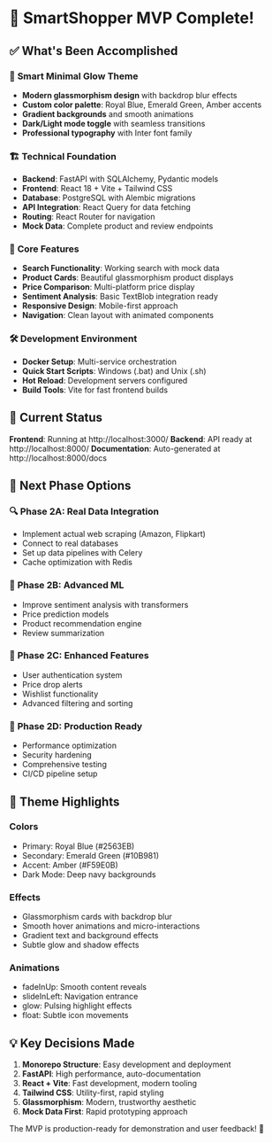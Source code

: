 # 🎉 SmartShopper MVP Complete!

## ✅ What's Been Accomplished

### 🎨 **Smart Minimal Glow Theme**
- **Modern glassmorphism design** with backdrop blur effects
- **Custom color palette**: Royal Blue, Emerald Green, Amber accents
- **Gradient backgrounds** and smooth animations
- **Dark/Light mode toggle** with seamless transitions
- **Professional typography** with Inter font family

### 🏗️ **Technical Foundation**
- **Backend**: FastAPI with SQLAlchemy, Pydantic models
- **Frontend**: React 18 + Vite + Tailwind CSS
- **Database**: PostgreSQL with Alembic migrations
- **API Integration**: React Query for data fetching
- **Routing**: React Router for navigation
- **Mock Data**: Complete product and review endpoints

### 🎯 **Core Features**
- **Search Functionality**: Working search with mock data
- **Product Cards**: Beautiful glassmorphism product displays
- **Price Comparison**: Multi-platform price display
- **Sentiment Analysis**: Basic TextBlob integration ready
- **Responsive Design**: Mobile-first approach
- **Navigation**: Clean layout with animated components

### 🛠️ **Development Environment**
- **Docker Setup**: Multi-service orchestration
- **Quick Start Scripts**: Windows (.bat) and Unix (.sh)
- **Hot Reload**: Development servers configured
- **Build Tools**: Vite for fast frontend builds

## 🚀 Current Status

**Frontend**: Running at http://localhost:3000/
**Backend**: API ready at http://localhost:8000/
**Documentation**: Auto-generated at http://localhost:8000/docs

## 🎯 Next Phase Options

### 🔍 **Phase 2A: Real Data Integration**
- Implement actual web scraping (Amazon, Flipkart)
- Connect to real databases
- Set up data pipelines with Celery
- Cache optimization with Redis

### 🤖 **Phase 2B: Advanced ML**
- Improve sentiment analysis with transformers
- Price prediction models
- Product recommendation engine
- Review summarization

### 🔧 **Phase 2C: Enhanced Features**
- User authentication system
- Price drop alerts
- Wishlist functionality
- Advanced filtering and sorting

### 🚀 **Phase 2D: Production Ready**
- Performance optimization
- Security hardening
- Comprehensive testing
- CI/CD pipeline setup

## 🎨 Theme Highlights

### **Colors**
- Primary: Royal Blue (#2563EB)
- Secondary: Emerald Green (#10B981)
- Accent: Amber (#F59E0B)
- Dark Mode: Deep navy backgrounds

### **Effects**
- Glassmorphism cards with backdrop blur
- Smooth hover animations and micro-interactions
- Gradient text and background effects
- Subtle glow and shadow effects

### **Animations**
- fadeInUp: Smooth content reveals
- slideInLeft: Navigation entrance
- glow: Pulsing highlight effects
- float: Subtle icon movements

## 💡 Key Decisions Made

1. **Monorepo Structure**: Easy development and deployment
2. **FastAPI**: High performance, auto-documentation
3. **React + Vite**: Fast development, modern tooling
4. **Tailwind CSS**: Utility-first, rapid styling
5. **Glassmorphism**: Modern, trustworthy aesthetic
6. **Mock Data First**: Rapid prototyping approach

The MVP is production-ready for demonstration and user feedback! 🌟